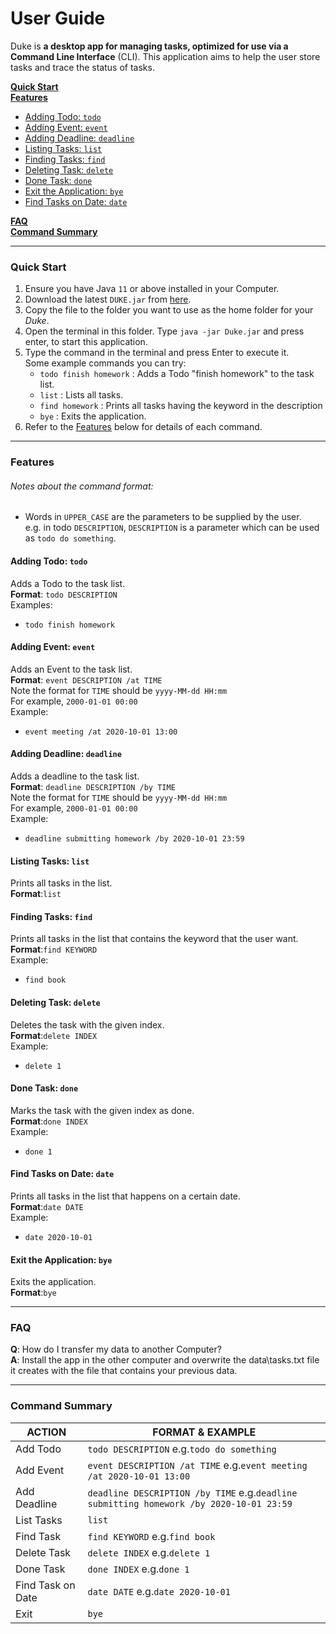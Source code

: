 # User Guide
Duke is __a desktop app for managing tasks,
optimized for use via a Command Line Interface__ (CLI). 
This application aims to help the user store tasks and trace the status of tasks.

[**Quick Start**](#quick-start)
<br>[**Features**](#features) 
* [Adding Todo: `todo`](#adding-todo-todo)
* [Adding Event: `event`](#adding-event-event)
* [Adding Deadline: `deadline`](#adding-deadline-deadline)
* [Listing Tasks: `list`](#listing-tasks-list)
* [Finding Tasks: `find`](#finding-tasks-find)
* [Deleting Task: `delete`](#deleting-task-delete)
* [Done Task: `done`](#done-task-done)
* [Exit the Application: `bye`](#exit-the-application-bye)
* [Find Tasks on Date: `date`](#find-tasks-on-date-date)  

[**FAQ**](#faq)  
[**Command Summary**](#command-summary)
 
---

### Quick Start

1. Ensure you have Java `11` or above installed in your Computer.
1. Download the latest `DUKE.jar` from [here](https://github.com/Lee-Juntong/ip/releases/tag/v0.2).
1. Copy the file to the folder you want to use as the home folder for your *Duke*.
1. Open the terminal in this folder. Type `java -jar Duke.jar` and press enter, to start this application.
1. Type the command in the terminal and press Enter to execute it.   
    Some example commands you can try:   
    * `todo finish homework` : Adds a Todo "finish homework" to the task list.
    * `list` : Lists all tasks.
    * `find homework` : Prints all tasks having the keyword in the description
    * `bye` : Exits the application.
1. Refer to the [Features](#features) below for details of each command. 
   
---

### Features
###### Notes about the command format:

* Words in `UPPER_CASE` are the parameters to be supplied by the user.  
e.g. in todo `DESCRIPTION`, `DESCRIPTION` is a parameter which can be used as `todo do something`.  

#### Adding Todo: `todo`
Adds a Todo to the task list.  
**Format**: `todo DESCRIPTION`  
Examples:  
* `todo finish homework`
 
#### Adding Event: `event`
Adds an Event to the task list.  
**Format**: `event DESCRIPTION /at TIME`  
Note the format for `TIME` should be `yyyy-MM-dd HH:mm`  
For example, `2000-01-01 00:00`  
Example:  
* `event meeting /at 2020-10-01 13:00`

#### Adding Deadline: `deadline`
Adds a deadline to the task list.  
**Format**: `deadline DESCRIPTION /by TIME`  
Note the format for `TIME` should be `yyyy-MM-dd HH:mm`  
For example, `2000-01-01 00:00`  
Example:  
* `deadline submitting homework /by 2020-10-01 23:59`

#### Listing Tasks: `list`
Prints all tasks in the list.  
**Format**:`list`

#### Finding Tasks: `find`
Prints all tasks in the list that contains the keyword that the user want.  
**Format**:`find KEYWORD`  
Example:  
* `find book`

#### Deleting Task: `delete`
Deletes the task with the given index.  
**Format**:`delete INDEX`  
Example:  
* `delete 1`

#### Done Task: `done`
Marks the task with the given index as done.  
**Format**:`done INDEX`  
Example:  
* `done 1`

#### Find Tasks on Date: `date`
Prints all tasks in the list that happens on a certain date.  
**Format**:`date DATE`  
Example:  
* `date 2020-10-01`  

#### Exit the Application: `bye`
Exits the application.  
**Format**:`bye`  

---

### FAQ
**Q**: How do I transfer my data to another Computer?  
**A**: Install the app in the other computer and overwrite the data\tasks.txt file it creates with the file that contains your previous data.
  
---

### Command Summary
ACTION | FORMAT & EXAMPLE
--------------------------------|--------------------------------------------------------------
Add Todo | `todo DESCRIPTION`  e.g.`todo do something`
Add Event | `event DESCRIPTION /at TIME`   e.g.`event meeting /at 2020-10-01 13:00`
Add Deadline | `deadline DESCRIPTION /by TIME`   e.g.`deadline submitting homework /by 2020-10-01 23:59`
List Tasks | `list`
Find Task | `find KEYWORD`   e.g.`find book`
Delete Task | `delete INDEX`   e.g.`delete 1`
Done Task | `done INDEX`   e.g.`done 1`
Find Task on Date | `date DATE`   e.g.`date 2020-10-01`
Exit | `bye`
